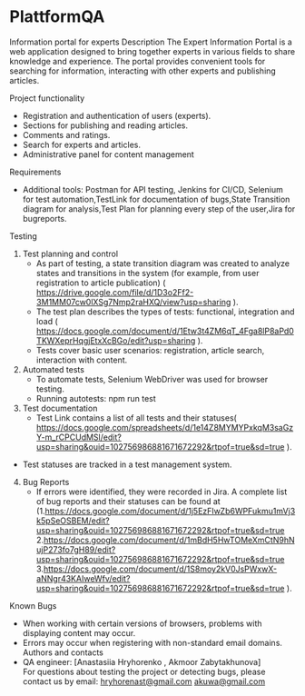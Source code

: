# PlattformQA
Information portal for experts
Description
The Expert Information Portal is a web application designed to bring together experts in various fields to share knowledge and experience. The portal provides convenient tools for searching for information, interacting with other experts and publishing articles.

Project functionality
- Registration and authentication of users (experts).
- Sections for publishing and reading articles.
- Comments and ratings.
- Search for experts and articles.
- Administrative panel for content management

Requirements

- Additional tools: Postman for API testing, Jenkins for CI/CD, Selenium for test automation,TestLink for documentation of bugs,State Transition diagram for analysis,Test Plan for planning every step of the user,Jira for bugreports.

Testing

1. Test planning and control
   - As part of testing, a state transition diagram was created to analyze states and transitions in the system (for example, from user registration to article publication) (
https://drive.google.com/file/d/1D3o2Ff2-3M1MM07cw0lXSg7Nmp2raHXQ/view?usp=sharing
).
   - The test plan describes the types of tests: functional, integration and load
(
https://docs.google.com/document/d/1Etw3t4ZM6qT_4Fga8lP8aPd0TKWXeprHqgjEtxXcBGo/edit?usp=sharing
).
   - Tests cover basic user scenarios: registration, article search, interaction with content.
2. Automated tests
   - To automate tests, Selenium WebDriver was used for browser testing.
   - Running autotests:
npm run test
3. Test documentation
   - Test Link contains a list of all tests and their statuses(
https://docs.google.com/spreadsheets/d/1e14Z8MYMYPxkqM3saGzY-m_rCPCUdMSl/edit?usp=sharing&ouid=102756986881671672292&rtpof=true&sd=true
). 
- Test statuses are tracked in a test management system.
4. Bug Reports
   - If errors were identified, they were recorded in Jira. A complete list of bug reports and their statuses can be found at (1.https://docs.google.com/document/d/1j5EzFIwZb6WPFukmu1mVj3k5pSeOSBEM/edit?usp=sharing&ouid=102756986881671672292&rtpof=true&sd=true
2.https://docs.google.com/document/d/1mBdH5HwTOMeXmCtN9hNujP273fo7gH89/edit?usp=sharing&ouid=102756986881671672292&rtpof=true&sd=true
3.https://docs.google.com/document/d/1S8moy2kV0JsPWxwX-aNNgr43KAIweWfv/edit?usp=sharing&ouid=102756986881671672292&rtpof=true&sd=true
). 

Known Bugs
- When working with certain versions of browsers, problems with displaying content may occur.
- Errors may occur when registering with non-standard email domains.
Authors and contacts
- QA engineer: [Anastasiia Hryhorenko , Akmoor Zabytakhunova]  
  For questions about testing the project or detecting bugs, please contact us by email: hryhorenast@gmail.com
akuwa@gmail.com 



